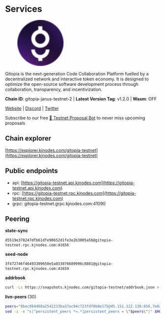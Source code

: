 # Services

<figure><img src="https://raw.githubusercontent.com/kj89/cosmos-images/main/logos/gitopia.png" width="150" alt=""><figcaption></figcaption></figure>

Gitopia is the next-generation Code Collaboration Platform fuelled by  a decentralized network and interactive token economy. It is designed  to optimize the open-source software development process through  collaboration, transparency, and incentivization.

**Chain ID**: gitopia-janus-testnet-2 | **Latest Version Tag**: v1.2.0 | **Wasm**: OFF

[Website](https://gitopia.com/) | [Discord](https://discord.gg/hFTXCGNYDZ) | [Twitter](https://twitter.com/gitopiaDAO)



Subscribe to our free [🤖 Testnet Proposal Bot](https://t.me/kjnodes_testnet_proposal_bot) to never miss upcoming proposals


## Chain explorer
[https://explorer.kjnodes.com/gitopia-testnet](https://explorer.kjnodes.com/gitopia-testnet)

## Public endpoints

* api: [https://gitopia-testnet.api.kjnodes.com](https://gitopia-testnet.api.kjnodes.com)
* rpc: [https://gitopia-testnet.rpc.kjnodes.com](https://gitopia-testnet.rpc.kjnodes.com)
* grpc: gitopia-testnet.grpc.kjnodes.com:41090

## Peering

**state-sync**

```text
d5519e378247dfb61dfe90652d1fe3e2b3005a5b@gitopia-testnet.rpc.kjnodes.com:41656
```

**seed-node**

```text
3f472746f46493309650e5a033076689996c8881@gitopia-testnet.rpc.kjnodes.com:41659
```

**addrbook**
```bash
curl -Ls https://snapshots.kjnodes.com/gitopia-testnet/addrbook.json > $HOME/.gitopia/config/addrbook.json
```

**live-peers** (30)
```bash
peers="8bec864d68a2542233ba37ac94c723fdf0b8e175@45.151.122.136:656,7e0acc9368640587d09fe0b2ef9cba3549b0ba44@65.108.9.164:20556,d5519e378247dfb61dfe90652d1fe3e2b3005a5b@65.109.68.190:41656,bd7c6c83af99edf0ee5b857a99997fb9fc8f40a7@65.109.116.204:20556,a8e74ebf033def6fbb28d1b846d7a6c275ad2ef1@65.109.65.163:20556,1f0f03a1c845e810e5cfeb0d960639c637d049fe@154.26.131.130:36656,63381c5528ed8ca93f9ba31008a9630d21b29a97@142.132.152.46:46656,5c2a752c9b1952dbed075c56c600c3a79b58c395@195.3.220.140:27036,f9b892ea2e8ed8aa83f7b98e7e47371c23b01924@213.239.207.175:36656,95fbdc6d62be17db6688222b15b57d3e795ed07a@167.86.84.102:656,9cd6d2477d278ef6ccffa5cc4e22fd0d9489cd23@85.10.199.157:34656,5c74fe6868cda2003926c0a6299c9cebec5c4d1a@65.21.239.60:41656,399d4e19186577b04c23296c4f7ecc53e61080cb@34.143.189.236:26656,9912d5c8d59b7736b0702b18aeb386efe7e46f3f@164.68.111.239:656,b745e0c6a1e0c7ec248ec274cfd038ed4bc4c2cf@65.21.134.202:26356,4cd60a4dd4211d38d948a86a614f1fd8d3d274eb@75.119.153.139:656,9c265cb98c21d6748822ca2bed0accacdd8449db@38.242.205.25:26656,5f4aee494e44d65f31753d7122f074f27b3ed8a2@95.216.162.25:656,59a99a10a28baeda8535598acef9abb706ec5dbc@45.85.249.132:656,314ee8896c9f9e39450dc25623f8019cf316ed60@38.242.135.124:26656,943dbf5b8694620c1e0cce336d6a8a3327929c77@65.109.122.105:60656,820024c34989e7605d9367847e1fc2d01ad763bd@65.109.92.235:30656,247dbc8048be7c024c5f5deee45c18bd2f19bc93@116.203.35.46:36656,d2975b49708dc92ee3b7da1d72e3eee3119d1d0c@167.86.105.216:656,f0a82f850a0da74c32836b125a52bdfd9a78fdd7@65.108.105.48:11356,f0b8227e40f25eaec0e25b9e91ca199d2d9a1ecb@167.86.94.177:656,8e20add7ed774bfd8600c628bb8fce87bacb207b@194.163.143.98:26656,d9d59b442e46f142394fcdf2f246ca8c7b2b7ce9@149.102.146.36:26656,bbc6a1e115185d5bffcbbf5520dca1c3d626e599@109.123.255.50:26656,8f5935761a8bc93c7eaf9fc8bb29b4b184269447@46.8.210.144:26656"
sed -i -e "s|^persistent_peers *=.*|persistent_peers = \"$peers\"|" $HOME/.gitopia/config/config.toml
```
